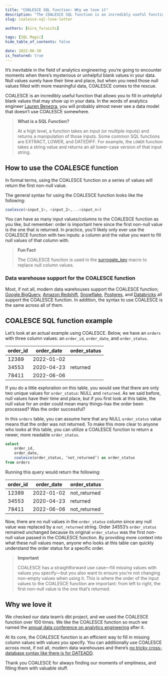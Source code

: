 ```yaml
---
title: "COALESCE SQL function: Why we love it"
description: "The COALESCE SQL function is an incredibly useful function that allows you to fill in unhelpful blank values that may show up in your data."
slug: coalesce-sql-love-letter

authors: [kira_furuichi]

tags: [SQL Magic]
hide_table_of_contents: false

date: 2022-06-30
is_featured: true
---
```


It’s inevitable in the field of analytics engineering: you’re going to encounter moments when there’s mysterious or unhelpful blank values in your data. Null values surely have their time and place, but when you need those null values filled with more meaningful data, COALESCE comes to the rescue.

COALESCE is an incredibly useful function that allows you to fill in unhelpful blank values that may show up in your data. In the words of analytics engineer [Lauren Benezra](https://docs.getdbt.com/author/lauren_benezra), you will probably almost never see a data model that doesn’t use COALESCE somewhere.

> **What is a SQL Function?**
>
> At a high level, a function takes an input (or multiple inputs) and returns a manipulation of those inputs. Some common SQL functions are EXTRACT, LOWER, and DATEDIFF. For example, the `LOWER` function takes a string value and returns an all lower-case version of that input string.

## How to use the COALESCE function

In formal terms, using the COALESCE function on a series of values will return the first non-null value. 

The general syntax for using the COALESCE function looks like the following:

```sql
coalesce(<input_1>, <input_2>,...<input_n>)
```

You can have as many input values/columns to the COALESCE function as you like, but remember: order is important here since the first non-null value is the one that is returned. In practice, you’ll likely only ever use the COALESCE function with two inputs: a column and the value you want to fill null values of that column with.

> **Fun Fact**
>
> The COALESCE function is used in the [surrogate_key](https://docs.getdbt.com/blog/sql-surrogate-keys) macro to replace null column values.

### Data warehouse support for the COALESCE function

Most, if not all, modern data warehouses support the COALESCE function; [Google BigQuery](https://cloud.google.com/bigquery/docs/reference/standard-sql/conditional_expressions#coalesce), [Amazon Redshift](https://docs.aws.amazon.com/redshift/latest/dg/r_COALESCE.html), [Snowflake](https://docs.snowflake.com/en/sql-reference/functions/coalesce.html), [Postgres](https://www.postgresqltutorial.com/postgresql-tutorial/postgresql-coalesce/), and [Databricks](https://docs.databricks.com/sql/language-manual/functions/coalesce.html) all support the COALESCE function. In addition, the syntax to use COALESCE is the same across all of them.

## COALESCE SQL function example

Let’s look at an actual example using COALESCE. Below, we have an `orders` <Term id="table" /> with three column values: an `order_id`, `order_date`, and `order_status`.

| **order_id** | **order_date** | **order_status** |
| ------------ | -------------- | ---------------- |
| 12389        | 2022-01-02     |                  |
| 34553        | 2020-04-23     | returned         |
| 78411        | 2022-06-06     |                  |

If you do a little exploration on this table, you would see that there are only two unique values for `order_status`: NULL and `returned`. As we said before, null values have their time and place, but if you first look at this table, the null value for an order could mean many things–has the order been processed? Was the order successful? 

In this `orders` table, you can assume here that any NULL `order_status` value means that the order was not returned. To make this more clear to anyone who looks at this table, you can utilize a COALESCE function to return a newer, more readable `order_status`.

```sql
select
	order_id,
	order_date,
	coalesce(order_status, ‘not_returned’) as order_status
from orders
```

Running this query would return the following:

| **order_id** | **order_date** | **order_status** |
| ------------ | -------------- | ---------------- |
| 12389        | 2022-01-02     | not_returned     |
| 34553        | 2020-04-23     | returned         |
| 78411        | 2022-06-06     | not_returned     |

Now, there are no null values in the `order_status` column since any null value was replaced by a `not_returned` string. Order 34553’s `order_status` remained unchanged because its original `order_status` was the first non-null value passed in the COALESCE function. By providing more context into what these null values mean, anyone who looks at this table can quickly understand the order status for a specific order.

> **Important**
>
> COALESCE has a straightforward use case—fill missing values with values you specify—but you also want to ensure you’re not changing non-empty values when using it. This is where the order of the input values to the COALESCE function are important: from left to right, the first non-null value is the one that’s returned.

## Why we love it

We checked our data team’s dbt project, and we used the COALESCE function over 100 times. We like the COALESCE function so much we named the [annual data conference on analytics engineering](https://coalesce.getdbt.com/) after it.

At its core, the COALESCE function is an efficient way to fill in missing column values with values you specify. You can additionally use COALESCE across most, if not all, modern data warehouses and there’s [no tricky cross-database syntax like there is for DATEADD](https://docs.getdbt.com/blog/sql-dateadd).

Thank you COALESCE for always finding our moments of emptiness, and filling them with valuable stuff.
